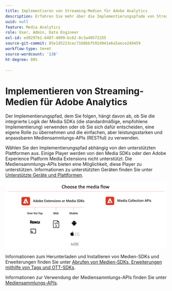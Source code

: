```yaml
---
title: Implementieren von Streaming-Medien für Adobe Analytics
description: Erfahren Sie mehr über die Implementierungspfade von Streaming-Medien.
uuid: null
feature: Media Analytics
role: User, Admin, Data Engineer
exl-id: ed9297b1-6487-4099-bc62-0c3a40572255
source-git-commit: 85e1d5223cec7168bbf592d941e6a5aece249459
workflow-type: tm+mt
source-wordcount: '138'
ht-degree: 80%

---
```


# Implementieren von Streaming-Medien für Adobe Analytics

Der Implementierungspfad, dem Sie folgen, hängt davon ab, ob Sie die integrierte Logik der Media SDKs (die standardmäßige, empfohlene Implementierung) verwenden oder ob Sie sich dafür entscheiden, eine eigene Rolle zu übernehmen und die einfachen, aber leistungsstarken und anpassbaren Mediensammlungs-APIs (RESTful) zu verwenden.

Wählen Sie den Implementierungspfad abhängig von den unterstützten Plattformen aus. Einige Player werden von den Media SDKs oder den Adobe Experience Platform Media Extensions nicht unterstützt. Die Mediensammlungs-APIs bieten eine Möglichkeit, diese Player zu unterstützen. Informationen zu unterstützten Geräten finden Sie unter [Unterstützte Geräte und Plattformen](/help/getting-started/supported-devices.md).

![Medienfluss](media-sdk/assets/choose-media-flow2.png)

Informationen zum Herunterladen und Installieren von Medien-SDKs und Erweiterungen finden Sie unter [Abrufen von Medien-SDKs, Erweiterungen mithilfe von Tags und OTT-SDKs](/help/getting-started/download-sdks.md).

Informationen zur Verwendung der Mediensammlungs-APIs finden Sie unter [Mediensammlungs-APIs](media-collection-api/mc-api-overview.md).
